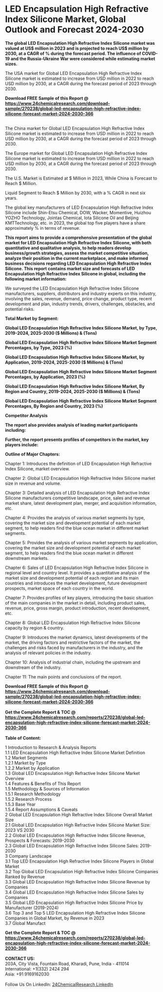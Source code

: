 <h1>LED Encapsulation High Refractive Index Silicone Market, Global Outlook and Forecast 2024-2030</h1><p><strong>The global LED Encapsulation High Refractive Index Silicone market was valued at US$ million in 2023 and is projected to reach US$ million by 2030, at a CAGR of % during the forecast period. The influence of COVID-19 and the Russia-Ukraine War were considered while estimating market sizes.</strong></p><p>
</p><p>The USA market for Global LED Encapsulation High Refractive Index Silicone market is estimated to increase from USD million in 2022 to reach USD million by 2030, at a CAGR during the forecast period of 2023 through 2030.</p><div><b>Download FREE Sample of this Report @ 
            <a href="https://www.24chemicalresearch.com/download-sample/270238/global-led-encapsulation-high-refractive-index-silicone-forecast-market-2024-2030-366">
            https://www.24chemicalresearch.com/download-sample/270238/global-led-encapsulation-high-refractive-index-silicone-forecast-market-2024-2030-366</a></b></div><br><p>
</p><p>The China market for Global LED Encapsulation High Refractive Index Silicone market is estimated to increase from USD million in 2022 to reach USD million by 2030, at a CAGR during the forecast period of 2023 through 2030.</p><p>
</p><p>The Europe market for Global LED Encapsulation High Refractive Index Silicone market is estimated to increase from USD million in 2022 to reach USD million by 2030, at a CAGR during the forecast period of 2023 through 2030.</p><p>
</p><p>The U.S. Market is Estimated at $ Million in 2023, While China is Forecast to Reach $ Million.</p><p>
Liquid Segment to Reach $ Million by 2030, with a % CAGR in next six years.</p><p>
The global key manufacturers of LED Encapsulation High Refractive Index Silicone include Shin-Etsu Chemical, DOW, Wacker, Momentive, Huizhou YOZHO Technology, Jointas Chemical, Iota Silicone Oil and Beijing KMTTechnology, etc. in 2023, the global top five players have a share approximately % in terms of revenue.</p><p>
<strong>This report aims to provide a comprehensive presentation of the global market for LED Encapsulation High Refractive Index Silicone, with both quantitative and qualitative analysis, to help readers develop business/growth strategies, assess the market competitive situation, analyze their position in the current marketplace, and make informed business decisions regarding LED Encapsulation High Refractive Index Silicone. This report contains market size and forecasts of LED Encapsulation High Refractive Index Silicone in global, including the following market information:</strong></p><p>
</p><p>
</p><p>We surveyed the LED Encapsulation High Refractive Index Silicone manufacturers, suppliers, distributors and industry experts on this industry, involving the sales, revenue, demand, price change, product type, recent development and plan, industry trends, drivers, challenges, obstacles, and potential risks.</p><p>
<strong>Total Market by Segment:</strong></p><p>
<strong>Global LED Encapsulation High Refractive Index Silicone Market, by Type, 2019-2024, 2025-2030 ($ Millions) &amp; (Tons)</strong></p><p>
<strong>Global LED Encapsulation High Refractive Index Silicone Market Segment Percentages, by Type, 2023 (%)</strong></p><p>
</p><p>
<strong>Global LED Encapsulation High Refractive Index Silicone Market, by Application, 2019-2024, 2025-2030 ($ Millions) &amp; (Tons)</strong></p><p>
<strong>Global LED Encapsulation High Refractive Index Silicone Market Segment Percentages, by Application, 2023 (%)</strong></p><p>
</p><p>
<strong>Global LED Encapsulation High Refractive Index Silicone Market, By Region and Country, 2019-2024, 2025-2030 ($ Millions) &amp; (Tons)</strong></p><p>
<strong>Global LED Encapsulation High Refractive Index Silicone Market Segment Percentages, By Region and Country, 2023 (%)</strong></p><p>
</p><p>
</p><p></p><p>
</p><p>
<strong>Competitor Analysis</strong></p><p>
<strong>The report also provides analysis of leading market participants including:</strong></p><p>
</p><p>
<strong>Further, the report presents profiles of competitors in the market, key players include:</strong></p><p>
</p><p>
<strong>Outline of Major Chapters:</strong></p><p>
</p><p>Chapter 1: Introduces the definition of LED Encapsulation High Refractive Index Silicone, market overview.</p><p>
Chapter 2: Global LED Encapsulation High Refractive Index Silicone market size in revenue and volume.</p><p>
Chapter 3: Detailed analysis of LED Encapsulation High Refractive Index Silicone manufacturers competitive landscape, price, sales and revenue market share, latest development plan, merger, and acquisition information, etc.</p><p>
Chapter 4: Provides the analysis of various market segments by type, covering the market size and development potential of each market segment, to help readers find the blue ocean market in different market segments.</p><p>
Chapter 5: Provides the analysis of various market segments by application, covering the market size and development potential of each market segment, to help readers find the blue ocean market in different downstream markets.</p><p>
Chapter 6: Sales of LED Encapsulation High Refractive Index Silicone in regional level and country level. It provides a quantitative analysis of the market size and development potential of each region and its main countries and introduces the market development, future development prospects, market space of each country in the world.</p><p>
Chapter 7: Provides profiles of key players, introducing the basic situation of the main companies in the market in detail, including product sales, revenue, price, gross margin, product introduction, recent development, etc.</p><p>
Chapter 8: Global LED Encapsulation High Refractive Index Silicone capacity by region &amp; country.</p><p>
Chapter 9: Introduces the market dynamics, latest developments of the market, the driving factors and restrictive factors of the market, the challenges and risks faced by manufacturers in the industry, and the analysis of relevant policies in the industry.</p><p>
Chapter 10: Analysis of industrial chain, including the upstream and downstream of the industry.</p><p>
Chapter 11: The main points and conclusions of the report.</p><div><b>Download FREE Sample of this Report @ 
            <a href="https://www.24chemicalresearch.com/download-sample/270238/global-led-encapsulation-high-refractive-index-silicone-forecast-market-2024-2030-366">
            https://www.24chemicalresearch.com/download-sample/270238/global-led-encapsulation-high-refractive-index-silicone-forecast-market-2024-2030-366</a></b></div><br><div><b>Get the Complete Report & TOC @ 
            <a href="https://www.24chemicalresearch.com/reports/270238/global-led-encapsulation-high-refractive-index-silicone-forecast-market-2024-2030-366">
            https://www.24chemicalresearch.com/reports/270238/global-led-encapsulation-high-refractive-index-silicone-forecast-market-2024-2030-366</a></b></div><br>
            <b>Table of Content:</b><p>1 Introduction to Research & Analysis Reports<br />
    1.1 LED Encapsulation High Refractive Index Silicone Market Definition<br />
    1.2 Market Segments<br />
        1.2.1 Market by Type<br />
        1.2.2 Market by Application<br />
    1.3 Global LED Encapsulation High Refractive Index Silicone Market Overview<br />
    1.4 Features & Benefits of This Report<br />
    1.5 Methodology & Sources of Information<br />
        1.5.1 Research Methodology<br />
        1.5.2 Research Process<br />
        1.5.3 Base Year<br />
        1.5.4 Report Assumptions & Caveats<br />
2 Global LED Encapsulation High Refractive Index Silicone Overall Market Size<br />
    2.1 Global LED Encapsulation High Refractive Index Silicone Market Size: 2023 VS 2030<br />
    2.2 Global LED Encapsulation High Refractive Index Silicone Revenue, Prospects & Forecasts: 2019-2030<br />
    2.3 Global LED Encapsulation High Refractive Index Silicone Sales: 2019-2030<br />
3 Company Landscape<br />
    3.1 Top LED Encapsulation High Refractive Index Silicone Players in Global Market<br />
    3.2 Top Global LED Encapsulation High Refractive Index Silicone Companies Ranked by Revenue<br />
    3.3 Global LED Encapsulation High Refractive Index Silicone Revenue by Companies<br />
    3.4 Global LED Encapsulation High Refractive Index Silicone Sales by Companies<br />
    3.5 Global LED Encapsulation High Refractive Index Silicone Price by Manufacturer (2019-2024)<br />
    3.6 Top 3 and Top 5 LED Encapsulation High Refractive Index Silicone Companies in Global Market, by Revenue in 2023<br />
    3.7 Global Manufact</p><div><b>Get the Complete Report & TOC @ 
            <a href="https://www.24chemicalresearch.com/reports/270238/global-led-encapsulation-high-refractive-index-silicone-forecast-market-2024-2030-366">
            https://www.24chemicalresearch.com/reports/270238/global-led-encapsulation-high-refractive-index-silicone-forecast-market-2024-2030-366</a></b></div><br><b>CONTACT US:</b><br>
            203A, City Vista, Fountain Road, Kharadi, Pune, India - 411014<br>
            International: +1(332) 2424 294<br>
            Asia: +91 9169162030 <br><br>
            Follow Us On LinkedIn: <a href="https://www.linkedin.com/company/24chemicalresearch/">24ChemicalResearch LinkedIn</a>